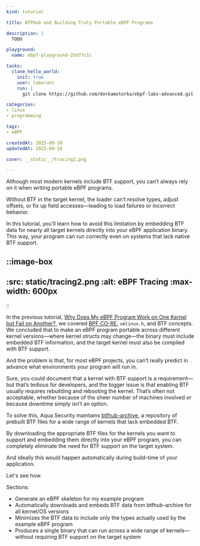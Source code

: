 ```yaml
---
kind: tutorial

title: BTFHub and Building Truly Portable eBPF Programs

description: |
  TODO

playground:
  name: ebpf-playground-2bd77c1c

tasks:
  clone_hello_world:
    init: true
    user: laborant
    run: |
      git clone https://github.com/dorkamotorka/ebpf-labs-advanced.git /home/laborant/ebpf-labs-advanced

categories:
- linux
- programming

tagz:
- eBPF

createdAt: 2025-09-10
updatedAt: 2025-09-10

cover: __static__/tracing2.png

---
```


Although most modern kernels include BTF support, you can’t always rely on it when writing portable eBPF programs.

Without BTF in the target kernel, the loader can’t resolve types, adjust offsets, or fix up field accesses—leading to load failures or incorrect behavior.

In this tutorial, you’ll learn how to avoid this limitation by embedding BTF data for nearly all target kernels directly into your eBPF application binary. This way, your program can run correctly even on systems that lack native BTF support.

::image-box
---
:src: __static__/tracing2.png
:alt: eBPF Tracing
:max-width: 600px
---
::

In the previous tutorial, [Why Does My eBPF Program Work on One Kernel but Fail on Another?](https://labs.iximiuz.com/tutorials/portable-ebpf-programs-46216e54), we covered [BPF CO-RE](https://docs.ebpf.io/concepts/core/), `vmlinux.h`, and BTF concepts. We concluded that to make an eBPF program portable across different kernel versions—where kernel structs may change—the binary must include embedded BTF information, and the target kernel must also be compiled with BTF support.

And the problem is that, for most eBPF projects, you can’t really predict in advance what environments your program will run in.  

Sure, you could document that a kernel with BTF support is a requirement—but that’s tedious for developers, and the bigger issue is that enabling BTF usually requires rebuilding and rebooting the kernel. That’s often not acceptable, whether because of the sheer number of machines involved or because downtime simply isn’t an option.

To solve this, Aqua Security maintains [btfhub-archive](https://github.com/aquasecurity/btfhub-archive), a repository of prebuilt BTF files for a wide range of kernels that lack embedded BTF.  

By downloading the appropriate BTF files for the kernels you want to support and embedding them directly into your eBPF program, you can completely eliminate the need for BTF support on the target system.

And ideally this would happen automatically during build-time of your application.

Let's see how.

Sections:
- Generate an eBPF skeleton for my example program
- Automatically downloads and embeds BTF data from btfhub-archive for all kernel/OS versions
- Minimizes the BTF data to include only the types actually used by the example eBPF program
- Produces a single binary that can run across a wide range of kernels—without requiring BTF support on the target system